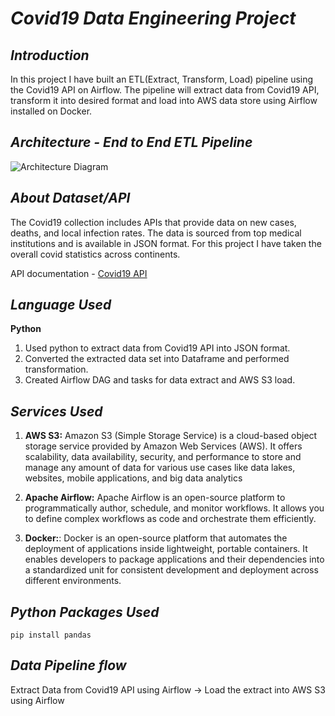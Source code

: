 # _Covid19 Data Engineering Project_

## _Introduction_
In this project I have built an ETL(Extract, Transform, Load) pipeline using the Covid19 API on Airflow.
The pipeline will extract data from Covid19 API, transform it into desired format and load into AWS data store using Airflow installed on Docker.

## _Architecture - End to End ETL Pipeline_
![Architecture Diagram]()

## _About Dataset/API_
The Covid19 collection includes APIs that provide data on new cases, deaths, and local infection rates. The data is sourced from top medical institutions and is available in JSON format. For this project I have taken the overall covid statistics across continents.

API documentation - [Covid19 API](https://api-sports.io/documentation/covid-19)

## _Language Used_

**Python** 
1. Used python to extract data from Covid19 API into JSON format.
2. Converted the extracted data set into Dataframe and performed transformation.
3. Created Airflow DAG and tasks for data extract and AWS S3 load.

## _Services Used_

1. **AWS S3:** Amazon S3 (Simple Storage Service) is a cloud-based object storage service provided by Amazon Web Services (AWS). It offers scalability, data availability, security, and performance to store and manage any amount of data for various use cases like data lakes, websites, mobile applications, and big data analytics

2. **Apache Airflow:** Apache Airflow is an open-source platform to programmatically author, schedule, and monitor workflows. It allows you to define complex workflows as code and orchestrate them efficiently.

3. **Docker:**: Docker is an open-source platform that automates the deployment of applications inside lightweight, portable containers. It enables developers to package applications and their dependencies into a standardized unit for consistent development and deployment across different environments.

## _Python Packages Used_
````
pip install pandas
````

## _Data Pipeline flow_

Extract Data from Covid19 API using Airflow -> Load the extract into AWS S3 using Airflow
